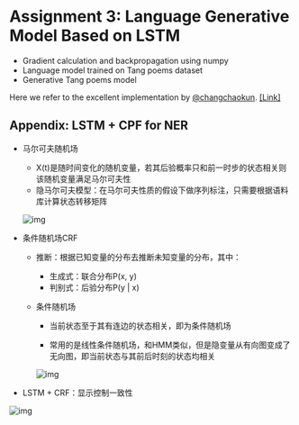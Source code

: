 # Assignment 3: Language Generative Model Based on LSTM

- Gradient calculation and backpropagation using numpy
- Language model trained on Tang poems dataset
- Generative Tang poems model

Here we refer to the excellent implementation by [@changchaokun](<https://github.com/changchaokun>). [[Link]](<https://github.com/ichn-hu/PRML-Spring19-Fudan/tree/master/assignment-3/16307130138>)



## Appendix: LSTM + CPF for NER

- 马尔可夫随机场

  - X(t)是随时间变化的随机变量，若其后验概率只和前一时步的状态相关则该随机变量满足马尔可夫性
  - 隐马尔可夫模型：在马尔可夫性质的假设下做序列标注，只需要根据语料库计算状态转移矩阵

  ![img](https://pic1.zhimg.com/v2-8a122040c6adbd35d846d7c4a424e278_r.jpg)

- 条件随机场CRF

  - 推断：根据已知变量的分布去推断未知变量的分布，其中：

    - 生成式：联合分布P(x, y)
    - 判别式：后验分布P(y | x)

  - 条件随机场

    - 当前状态至于其有连边的状态相关，即为条件随机场

    - 常用的是线性条件随机场，和HMM类似，但是隐变量从有向图变成了无向图，即当前状态与其前后时刻的状态均相关

    ![img](https://pic1.zhimg.com/80/v2-117f06c1212ad6992165119450152940_hd.jpg)

- LSTM + CRF：显示控制一致性

![img](https://pic3.zhimg.com/v2-d2f81f90e43dc8e12b802b302a150bba_r.jpg)